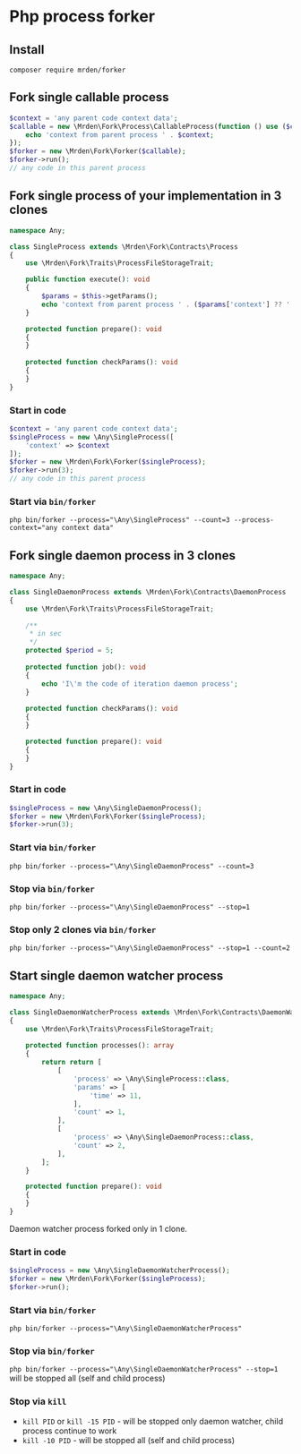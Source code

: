 # Php process forker

## Install

`composer require mrden/forker`

## Fork single callable process

```php
$context = 'any parent code context data';
$callable = new \Mrden\Fork\Process\CallableProcess(function () use ($context) {
    echo 'context from parent process ' . $context;
});
$forker = new \Mrden\Fork\Forker($callable);
$forker->run();
// any code in this parent process
```

## Fork single process of your implementation in 3 clones

```php
namespace Any;

class SingleProcess extends \Mrden\Fork\Contracts\Process
{
    use \Mrden\Fork\Traits\ProcessFileStorageTrait;

    public function execute(): void
    {
        $params = $this->getParams();
        echo 'context from parent process ' . ($params['context'] ?? '');
    }

    protected function prepare(): void
    {
    }
    
    protected function checkParams(): void
    {
    }
}
```
### Start in code
```php
$context = 'any parent code context data';
$singleProcess = new \Any\SingleProcess([
    'context' => $context
]);
$forker = new \Mrden\Fork\Forker($singleProcess);
$forker->run(3);
// any code in this parent process
```
### Start via `bin/forker`
`php bin/forker --process="\Any\SingleProcess" --count=3 --process-context="any context data"`

## Fork single daemon process in 3 clones
```php
namespace Any;

class SingleDaemonProcess extends \Mrden\Fork\Contracts\DaemonProcess
{
    use \Mrden\Fork\Traits\ProcessFileStorageTrait;
    
    /**
     * in sec
     */
    protected $period = 5;
    
    protected function job(): void
    {
        echo 'I\'m the code of iteration daemon process';
    }
    
    protected function checkParams(): void
    {
    }

    protected function prepare(): void
    {
    }
}
```
### Start in code
```php
$singleProcess = new \Any\SingleDaemonProcess();
$forker = new \Mrden\Fork\Forker($singleProcess);
$forker->run(3);
```
### Start via `bin/forker`
`php bin/forker --process="\Any\SingleDaemonProcess" --count=3`

### Stop via `bin/forker`
`php bin/forker --process="\Any\SingleDaemonProcess" --stop=1`

### Stop only 2 clones via `bin/forker`
`php bin/forker --process="\Any\SingleDaemonProcess" --stop=1 --count=2`

## Start single daemon watcher process
```php
namespace Any;

class SingleDaemonWatcherProcess extends \Mrden\Fork\Contracts\DaemonWatcherProcess
{
    use \Mrden\Fork\Traits\ProcessFileStorageTrait;
    
    protected function processes(): array
    {
        return return [
            [
                'process' => \Any\SingleProcess::class,
                'params' => [
                    'time' => 11,
                ],
                'count' => 1,
            ],
            [
                'process' => \Any\SingleDaemonProcess::class,
                'count' => 2,
            ],
        ];
    }

    protected function prepare(): void
    {
    }
}
```
Daemon watcher process forked only in 1 clone.

### Start in code
```php
$singleProcess = new \Any\SingleDaemonWatcherProcess();
$forker = new \Mrden\Fork\Forker($singleProcess);
$forker->run();
```

### Start via `bin/forker`
`php bin/forker --process="\Any\SingleDaemonWatcherProcess"`

### Stop via `bin/forker`
`php bin/forker --process="\Any\SingleDaemonWatcherProcess" --stop=1`
will be stopped all (self and child process)

### Stop via `kill`
* `kill PID` or `kill -15 PID` - will be stopped only daemon watcher, child process continue to work
* `kill -10 PID` - will be stopped all (self and child process)